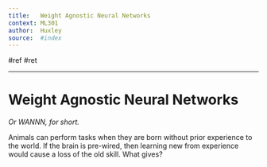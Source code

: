 ```yaml
---
title:   Weight Agnostic Neural Networks
context: ML301
author:  Huxley
source:  #index
---
```


#ref #ret 

--- 


# Weight Agnostic Neural Networks
*Or WANNN, for short.*



Animals can perform tasks when they are born without prior experience to the world. If the brain is pre-wired, then learning new from experience would cause a loss of the old skill. What gives? 















































